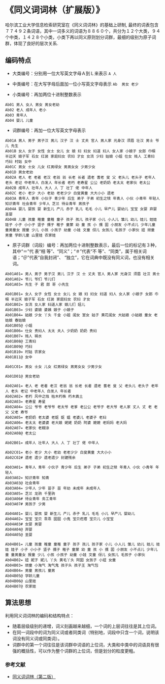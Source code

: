 # 《同义词词林（扩展版）》
哈尔滨工业大学信息检索研究室在《同义词词林》的基础上研制,
最终的词表包含７７４９２条词语，其中一词多义的词语为８８６０个，共分为１２个大类，９４个中类，１４２８个小类，小类下再以同义原则划分词群，最细的级别为原子词群，体现了良好的层次关系.

## 编码特点
* 大类编号：分别用一位大写英文字母Ａ到Ｌ来表示
`A 人`	

* 中类编号：在大写字母后面加一位小写英文字母表示
`Ab  男女 老少`	

* 小类编号：再加两位十进制整数表示
```
Ab01 男人 女人 男女 男女老幼
Ab02 老人 成年人 老小
Ab03 青年人
Ab04 婴儿 儿童
```

* 词群编号：再加一位大写英文字母表示
```
Ab01A 男人 男子 男子汉 男儿 汉子 汉 士 丈夫 官人 男人家 光身汉 须眉 壮汉 男士 爷儿 先生
Ab01B 女人 女子 女性 女士 女儿 女 娘 妇 妇女 妇道 妇人 女人家 小娘子 女郎 巾帼 半边天 娘子军 石女 红装 家庭妇女 农妇 才女 女流 少妇 姑娘 小姐 仕女 贱人 工青妇 巧妇 村姑 女中
Ab01C 男女 士女 儿女 红男绿女 男男女女 少男少女
Ab01D 男女老幼
Ab02A 老人 老 老者 老汉 老翁 翁 长老 长者 遗老 耆老 叟 父 老头儿 老头子 老年人 老头 老记 中老年人 白发人 年长者 老朽 老寿星 公公 老奶奶 老太太 老家伙 老太公
Ab02B 成年人 壮年人 大人 人 丁 壮丁 佬 中年人
Ab02C 老小 老少 大小 老幼 老老少少 白叟黄童 大大小小 遗老
Ab03A 青年人 青年 小伙子 青少年 后生 弟子 子弟 初生之犊 年青人 小伙 小青年 年轻人 知识青年 社会青年 少年人 芝兰 待业青年 男孩子
Ab04A 婴儿 婴孩 婴 新生儿 产儿 赤子 乳儿 毛毛 小儿 早产儿 婴幼儿 宝宝 女婴 弃婴 圣婴
Ab04B 儿童 孩童 稚童 童稚 童子 孩子 孩儿 孩子家 小儿 小人儿 雏儿 幼儿 娃儿 娃娃 娃子 小子 小小子 竖子 孺子 稚子 童蒙 幼 童 孩 小 孺 囡 小朋友 小不点儿 少年儿童 童男童女 报童 少儿 小孩 小孩子 幼童 小娃 文童 伢儿 女孩儿 毛孩子 小家伙 妞 顽童 男童 学龄儿童 山里娃 农家娃
```

* 原子词群（词段）编号：再加两位十进制整数表示，最后一位的标记有３种，其中“＝”代 表“相 等”、“同义”；“＃”代表“不 等”、“同类”，属于相关词语；“＠”代表“自我封闭”、 “独立”，它在词典中既没有同义词，也没有相关词。
```
Ab01A01= 男人 男子 男子汉 男儿 汉子 汉 士 丈夫 官人 男人家 光身汉 须眉 壮汉 男士
Ab01A02= 爷儿 爷们 爷儿们
Ab01A03= 先生 子 君 郎 哥 小先生

Ab01B01= 女人 女子 女性 女士 女儿 女 娘 妇 妇女 妇道 妇人 女人家 小娘子 女郎 巾帼 半边天 娘子军 石女 红装 家庭妇女 农妇 才女
Ab01B02= 女流 女人家 妇道人家 娘儿们 妞儿
Ab01B03= 少妇 婆娘 婆姨 娘子 小娘子
Ab01B04= 姑娘 少女 丫头 千金 小姐 闺女 室女 姑子 黄花闺女 大姑娘 小姑娘 童女 老姑娘 春姑娘
Ab01B05@ 小姐
Ab01B06= 仕女 贵妇人 太太 夫人 少奶奶 奶奶 贵妇
Ab01B07= 贱人 祸水
Ab01B08@ 工青妇
Ab01B09@ 巧妇
Ab01B10= 村姑 农家女
Ab01B11@ 女中

Ab01C01= 男女 士女 儿女 红男绿女 男男女女 少男少女

Ab01D01@ 男女老幼

Ab02A01= 老人 老 老者 老汉 老翁 翁 长老 长者 遗老 耆老 叟 父 老头儿 老头子 老年人 老头 老记 中老年人 白发人 年长者
Ab02A02= 老朽 风中之烛 枯木朽株 朽木粪土
Ab02A03= 老寿星 寿星
Ab02A04= 公公 爷爷 老爷爷 老太爷 老爹 老公公 老爷子 老大爷 老人家 丈人 丈 老 老父 父老 寿爷
Ab02A05= 老奶奶 老太婆 老妪 妪 媪 老婆儿 老婆子 老妇
Ab02A06= 老太太 老婆婆 老大娘 姥姥 奶奶 阿婆 嬷嬷 老妈妈 老大妈
Ab02A07= 老家伙 老糊涂
Ab02A08@ 老太公

Ab02B01= 成年人 壮年人 大人 人 丁 壮丁 佬 中年人

Ab02C01= 老小 老少 大小 老幼 老老少少 白叟黄童 大大小小
Ab02C02# 遗老 遗少 遗老遗少 封建残余

Ab03A01= 青年人 青年 小伙子 青少年 后生 弟子 子弟 初生之犊 年青人 小伙 小青年 年轻人
Ab03A02= 知识青年 知青
Ab03A03@ 社会青年
Ab03A04= 少年人 少年 苗子 苗 年幼 未成年 未成年人
Ab03A05= 芝兰 龙驹 千里驹
Ab03A06# 待业青年 务工青年
Ab03A07# 男孩子 少男

Ab04A01= 婴儿 婴孩 婴 新生儿 产儿 赤子 乳儿 毛毛 小儿 早产儿 婴幼儿
Ab04A02= 宝宝 宝贝 乖乖 囡囡 小鬼 宝贝疙瘩 宝贝儿 小宝宝
Ab04A03# 女婴 男婴
Ab04A04@ 弃婴
Ab04A05@ 圣婴

Ab04B01= 儿童 孩童 稚童 童稚 童子 孩子 孩儿 孩子家 小儿 小人儿 雏儿 幼儿 娃儿 娃娃 娃子 小子 小小子 竖子 孺子 稚子 童蒙 幼 童 孩 小 孺 囡 小朋友 小不点儿 少年儿童 童男童女 报童 少儿 小孩 小孩子 幼童 小娃 文童 伢儿 女孩儿 毛孩子 小家伙
Ab04B02= 妞 妮子 妮儿 丫头 黄毛丫头 阿囡 女孩子 小妞 女童
Ab04B03= 顽童 小淘气 淘气鬼 孩子头 孩子王 淘气包
Ab04B04= 男童 男孩儿 童男
Ab04B05@ 学龄儿童
Ab04B06@ 山里娃
Ab04B07@ 农家娃
```

## 算法思想
利用同义词词林的编码和结构特点：
* 随着层级级别的递增，词义刻画越来越细，一个词的上层词往往是其上位词。
* 在同一词段中的词为同义词或者同类词（特别地，词段中只含一个词，说明该词没有同义词或同类词）。
* 词群中的第一个词往往是该词群中词语的上位词，大类和中类中的词语具有很强的概括性，可以作为整个词群的上位词，但是划分的粒度更粗。


### 参考文献
+ [同义词词林（第二版）](https://pan.baidu.com/s/18k1r-zSdpF2cimQd61nYQQ)

























